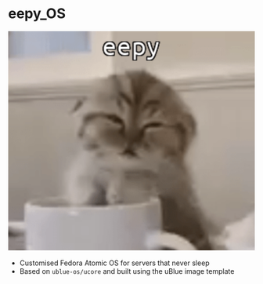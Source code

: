 # eepy_OS

![eepy cat](./assets/eepy.png)

- Customised Fedora Atomic OS for servers that never sleep
- Based on `ublue-os/ucore` and built using the uBlue image template
